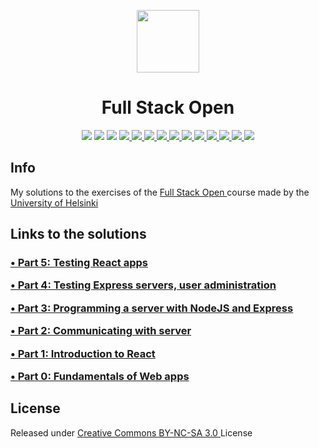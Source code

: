<p align="center">
    <a href="https://fullstackopen.com/">
        <img src="https://encrypted-tbn0.gstatic.com/images?q=tbn:ANd9GcR9n4AVrqrkYKbXRPr1jb2eTsNGHRg_mrjl7w&s" width=100>
    </a>
</p>

<h1 align="center">
    Full Stack Open
</h1>

<p align="center">
    <img src="https://img.shields.io/badge/html-%23E34F26.svg?style=for-the-badge&logo=html5&logoColor=white">
    <img src="https://img.shields.io/badge/CSS-673398?style=for-the-badge&logo=css&logoColor=white">
    <img src="https://img.shields.io/badge/javascript-%23323330.svg?style=for-the-badge&logo=javascript&logoColor=%23F7DF1E">
    <a href="https://www.npmjs.com/">
        <img src="https://img.shields.io/badge/npm-CB3837?style=for-the-badge&logo=npm&logoColor=white">
    </a>
    <a href="https://vite.dev/">
        <img src="https://img.shields.io/badge/Vite-B73BFE?style=for-the-badge&logo=vite&logoColor=FFD62E">
    </a>
    <a href="https://react.dev/">
        <img src="https://img.shields.io/badge/react-%2320232a.svg?style=for-the-badge&logo=react&logoColor=%2361DAFB">
    </a>
    <a href="https://axios-http.com/"> 
        <img src="https://img.shields.io/badge/axios-671ddf?&style=for-the-badge&logo=axios&logoColor=white">
    </a>
    <a href="https://nodejs.org/en">
        <img src="https://img.shields.io/badge/node.js-6DA55F?style=for-the-badge&logo=node.js&logoColor=white">
    </a>
    <a href="https://expressjs.com/">
        <img src="https://img.shields.io/badge/Express%20js-000000?style=for-the-badge&logo=express&logoColor=white">
    </a>
    <a href="https://www.postman.com/">
        <img src="https://img.shields.io/badge/Postman-FF6C37?style=for-the-badge&logo=Postman&logoColor=white">
    </a>
    <a href="https://render.com/">
        <img src="https://img.shields.io/badge/Render-000000?style=for-the-badge&logo=render&logoColor=white">
    </a>
    <a href="https://www.mongodb.com/">
        <img src="https://img.shields.io/badge/MongoDB-4EA94B?style=for-the-badge&logo=mongodb&logoColor=white">
    </a>
    <a href="https://mongoosejs.com/">
        <img src="https://img.shields.io/badge/Mongoose-800?style=for-the-badge&logo=mongoose&logoColor=white">
    </a>
    <a href="https://www.jwt.io/introduction#what-is-json-web-token">
        <img src="https://img.shields.io/badge/JWT-000000?style=for-the-badge&logo=JSON%20web%20tokens&logoColor=white">
    </a>
</p>

<h2>
    Info
</h2>

<p>
    My solutions to the exercises of the <a href="https://fullstackopen.com/"> Full Stack Open </a> course made by the <a href="https://www.helsinki.fi/"> University of Helsinki </a>
</p>

<h2>
    Links to the solutions
</h2>

<h3>
    <p>
        <a href="https://github.com/Gobbledyglomp/full-stack-open/tree/main/part5">
            • Part 5: Testing React apps
        </a>
    </p>
    <p>
        <a href="https://github.com/Gobbledyglomp/full-stack-open/tree/main/part4">
            • Part 4: Testing Express servers, user administration
        </a>
    </p>
    <p>
        <a href="https://github.com/Gobbledyglomp/full-stack-open/tree/main/part3">
            • Part 3: Programming a server with NodeJS and Express
        </a>
    </p>
    <p>
        <a href="https://github.com/Gobbledyglomp/full-stack-open/tree/main/part2">
            • Part 2: Communicating with server
        </a>
    </p>
    <p>
        <a href="https://github.com/Gobbledyglomp/full-stack-open/tree/main/part1/">
            • Part 1: Introduction to React
        </a>
    </p>
    <p>
        <a href="https://github.com/Gobbledyglomp/full-stack-open/tree/main/part0/">
            • Part 0: Fundamentals of Web apps
        </a>
    </p>
</h3>

<h2>
    License
</h2>

<p>
    Released under <a href="https://creativecommons.org/licenses/by-nc-sa/3.0/"> Creative Commons BY-NC-SA 3.0 </a> License
</p>
